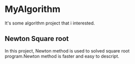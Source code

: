 # MyAlgorithm
It's some algorithm project that i interested.

## Newton Square root
In this project, Newton method is used to solved square root program.Newton method is faster and easy to descript.
